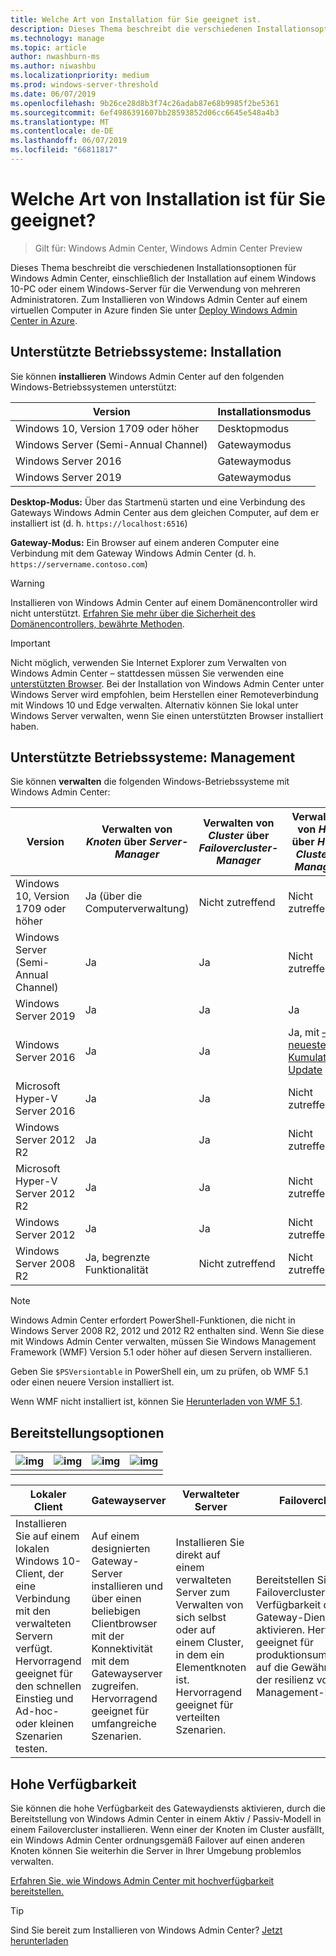 ```yaml
---
title: Welche Art von Installation für Sie geeignet ist.
description: Dieses Thema beschreibt die verschiedenen Installationsoptionen für Windows Admin Center, einschließlich der Installation auf einem Windows 10-PC oder einem Windows-Server für die Verwendung von mehreren Administratoren.
ms.technology: manage
ms.topic: article
author: nwashburn-ms
ms.author: niwashbu
ms.localizationpriority: medium
ms.prod: windows-server-threshold
ms.date: 06/07/2019
ms.openlocfilehash: 9b26ce28d8b3f74c26adab87e68b9985f2be5361
ms.sourcegitcommit: 6ef4986391607bb28593852d06cc6645e548a4b3
ms.translationtype: MT
ms.contentlocale: de-DE
ms.lasthandoff: 06/07/2019
ms.locfileid: "66811817"
---
```

# <a name="what-type-of-installation-is-right-for-you"></a>Welche Art von Installation ist für Sie geeignet?

>Gilt für: Windows Admin Center, Windows Admin Center Preview

Dieses Thema beschreibt die verschiedenen Installationsoptionen für Windows Admin Center, einschließlich der Installation auf einem Windows 10-PC oder einem Windows-Server für die Verwendung von mehreren Administratoren. Zum Installieren von Windows Admin Center auf einem virtuellen Computer in Azure finden Sie unter [Deploy Windows Admin Center in Azure](../azure/deploy-wac-in-azure.md).

## <a name="supported-operating-systems-installation"></a>Unterstützte Betriebssysteme: Installation

Sie können **installieren** Windows Admin Center auf den folgenden Windows-Betriebssystemen unterstützt:

| **Version**  | **Installationsmodus** |
| -------------| -----------------------|
| Windows 10, Version 1709 oder höher | Desktopmodus |
| Windows Server (Semi-Annual Channel) | Gatewaymodus |
| Windows Server 2016 | Gatewaymodus |
| Windows Server 2019 | Gatewaymodus |

**Desktop-Modus:** Über das Startmenü starten und eine Verbindung des Gateways Windows Admin Center aus dem gleichen Computer, auf dem er installiert ist (d. h. `https://localhost:6516`)

**Gateway-Modus:** Ein Browser auf einem anderen Computer eine Verbindung mit dem Gateway Windows Admin Center (d. h. `https://servername.contoso.com`) 

> [!WARNING]
> Installieren von Windows Admin Center auf einem Domänencontroller wird nicht unterstützt. [Erfahren Sie mehr über die Sicherheit des Domänencontrollers, bewährte Methoden](https://docs.microsoft.com/windows-server/identity/ad-ds/plan/security-best-practices/securing-domain-controllers-against-attack). 

> [!IMPORTANT]
> Nicht möglich, verwenden Sie Internet Explorer zum Verwalten von Windows Admin Center – stattdessen müssen Sie verwenden eine [unterstützten Browser](../understand/faq.md#which-web-browsers-are-supported-by-windows-admin-center
).  Bei der Installation von Windows Admin Center unter Windows Server wird empfohlen, beim Herstellen einer Remoteverbindung mit Windows 10 und Edge verwalten.  Alternativ können Sie lokal unter Windows Server verwalten, wenn Sie einen unterstützten Browser installiert haben.

## <a name="supported-operating-systems-management"></a>Unterstützte Betriebssysteme: Management

Sie können **verwalten** die folgenden Windows-Betriebssysteme mit Windows Admin Center:

| Version | Verwalten von *Knoten* über *Server-Manager* | Verwalten von *Cluster* über *Failovercluster-Manager* | Verwalten von *HCI* über *HCI-Cluster-Manager* |
| ------------------------- |--------------- | ----- | ------------------------ |
| Windows 10, Version 1709 oder höher | Ja (über die Computerverwaltung) | Nicht zutreffend | Nicht zutreffend |
| Windows Server (Semi-Annual Channel) | Ja | Ja | Nicht zutreffend |
| Windows Server 2019 | Ja | Ja | Ja |
| Windows Server 2016 | Ja | Ja | Ja, mit [– neuestes Kumulatives Update](../use/manage-hyper-converged.md#prepare-your-windows-server-2016-cluster-for-windows-admin-center) |
| Microsoft Hyper-V Server 2016 | Ja | Ja | Nicht zutreffend |
| Windows Server 2012 R2 | Ja | Ja | Nicht zutreffend |
| Microsoft Hyper-V Server 2012 R2 | Ja | Ja | Nicht zutreffend |
| Windows Server 2012 | Ja | Ja | Nicht zutreffend |
| Windows Server 2008 R2 | Ja, begrenzte Funktionalität | Nicht zutreffend | Nicht zutreffend |

> [!NOTE]
> Windows Admin Center erfordert PowerShell-Funktionen, die nicht in Windows Server 2008 R2, 2012 und 2012 R2 enthalten sind. Wenn Sie diese mit Windows Admin Center verwalten, müssen Sie Windows Management Framework (WMF) Version 5.1 oder höher auf diesen Servern installieren.
> 
> Geben Sie `$PSVersiontable` in PowerShell ein, um zu prüfen, ob WMF 5.1 oder einen neuere Version installiert ist. 
> 
> Wenn WMF nicht installiert ist, können Sie [Herunterladen von WMF 5.1](https://www.microsoft.com/en-us/download/details.aspx?id=54616).

## <a name="deployment-options"></a>Bereitstellungsoptionen

| ![img](../media/deployment-options/W10.png) | ![img](../media/deployment-options/gateway.png) | ![img](../media/deployment-options/node.png) | ![img](../media/deployment-options/HA.png) |
| --------------------------------------------- | ------------------------------------------------- |----------------------------------------------|-------------------------------------------- |
|                                             |                                                 |                                              |                                            |

| Lokaler Client | Gatewayserver | Verwalteter Server | Failovercluster |
| --- | --- | --- | --- |
| Installieren Sie auf einem lokalen Windows 10-Client, der eine Verbindung mit den verwalteten Servern verfügt.  Hervorragend geeignet für den schnellen Einstieg und Ad-hoc- oder kleinen Szenarien testen. |Auf einem designierten Gateway-Server installieren und über einen beliebigen Clientbrowser mit der Konnektivität mit dem Gatewayserver zugreifen.  Hervorragend geeignet für umfangreiche Szenarien. | Installieren Sie direkt auf einem verwalteten Server zum Verwalten von sich selbst oder auf einem Cluster, in dem ein Elementknoten ist.  Hervorragend geeignet für verteilten Szenarien. | Bereitstellen Sie in einem Failovercluster, um hohe Verfügbarkeit des Gateway-Diensts zu aktivieren. Hervorragend geeignet für produktionsumgebungen auf die Gewährleistung der resilienz von den Management-Dienst. |

## <a name="high-availability"></a>Hohe Verfügbarkeit

Sie können die hohe Verfügbarkeit des Gatewaydiensts aktivieren, durch die Bereitstellung von Windows Admin Center in einem Aktiv / Passiv-Modell in einem Failovercluster installieren. Wenn einer der Knoten im Cluster ausfällt, ein Windows Admin Center ordnungsgemäß Failover auf einen anderen Knoten können Sie weiterhin die Server in Ihrer Umgebung problemlos verwalten.

[Erfahren Sie, wie Windows Admin Center mit hochverfügbarkeit bereitstellen.](../deploy/high-availability.md)

> [!Tip]
> Sind Sie bereit zum Installieren von Windows Admin Center? [Jetzt herunterladen](https://aka.ms/windowsadmincenter)
